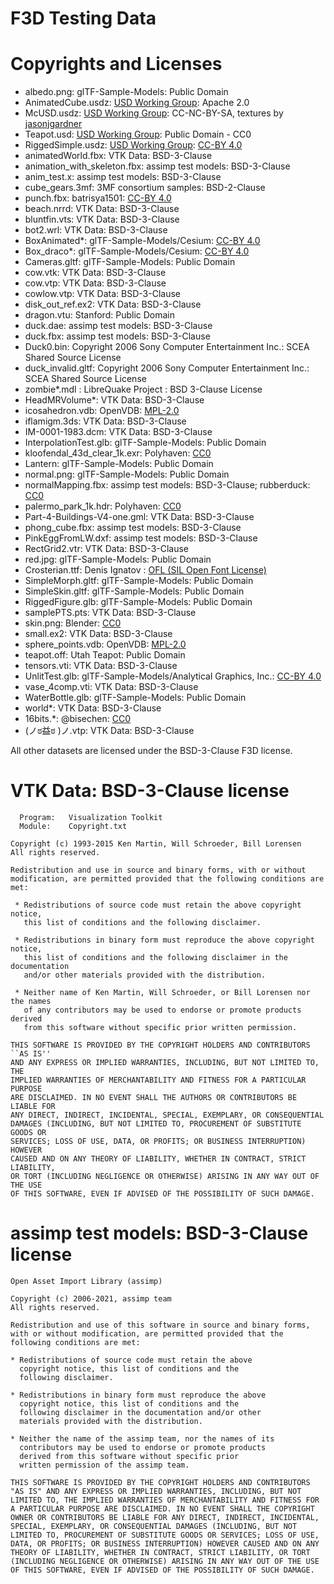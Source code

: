# F3D Testing Data

# Copyrights and Licenses

- albedo.png: glTF-Sample-Models: Public Domain
- AnimatedCube.usdz: [USD Working Group](https://github.com/usd-wg/assets): Apache 2.0
- McUSD.usdz: [USD Working Group](https://github.com/usd-wg/assets): CC-NC-BY-SA, textures by [jasonjgardner](https://github.com/jasonjgardner)
- Teapot.usd: [USD Working Group](https://github.com/usd-wg/assets): Public Domain - CC0
- RiggedSimple.usdz: [USD Working Group](https://github.com/usd-wg/assets): [CC-BY 4.0](https://creativecommons.org/licenses/by/4.0/)
- animatedWorld.fbx: VTK Data: BSD-3-Clause
- animation_with_skeleton.fbx: assimp test models: BSD-3-Clause
- anim_test.x: assimp test models: BSD-3-Clause
- cube_gears.3mf: 3MF consortium samples: BSD-2-Clause
- punch.fbx: batrisya1501: [CC-BY 4.0](https://creativecommons.org/licenses/by/4.0/)
- beach.nrrd: VTK Data: BSD-3-Clause
- bluntfin.vts: VTK Data: BSD-3-Clause
- bot2.wrl: VTK Data: BSD-3-Clause
- BoxAnimated\*: glTF-Sample-Models/Cesium: [CC-BY 4.0](https://creativecommons.org/licenses/by/4.0/)
- Box_draco\*: glTF-Sample-Models/Cesium: [CC-BY 4.0](https://creativecommons.org/licenses/by/4.0/)
- Cameras.gltf: glTF-Sample-Models: Public Domain
- cow.vtk: VTK Data: BSD-3-Clause
- cow.vtp: VTK Data: BSD-3-Clause
- cowlow.vtp: VTK Data: BSD-3-Clause
- disk_out_ref.ex2: VTK Data: BSD-3-Clause
- dragon.vtu: Stanford: Public Domain
- duck.dae: assimp test models: BSD-3-Clause
- duck.fbx: assimp test models: BSD-3-Clause
- Duck0.bin: Copyright 2006 Sony Computer Entertainment Inc.: SCEA Shared Source License
- duck_invalid.gltf: Copyright 2006 Sony Computer Entertainment Inc.: SCEA Shared Source License
- zombie*.mdl : LibreQuake Project : BSD 3-Clause License
- HeadMRVolume*: VTK Data: BSD-3-Clause
- icosahedron.vdb: OpenVDB: [MPL-2.0](http://www.mozilla.org/MPL/2.0/)
- iflamigm.3ds: VTK Data: BSD-3-Clause
- IM-0001-1983.dcm: VTK Data: BSD-3-Clause
- InterpolationTest.glb: glTF-Sample-Models: Public Domain
- kloofendal_43d_clear_1k.exr: Polyhaven: [CC0](https://creativecommons.org/publicdomain/zero/1.0/)
- Lantern: glTF-Sample-Models: Public Domain
- normal.png: glTF-Sample-Models: Public Domain
- normalMapping.fbx: assimp test models: BSD-3-Clause; rubberduck: [CC0](https://creativecommons.org/publicdomain/zero/1.0/)
- palermo_park_1k.hdr: Polyhaven: [CC0](https://creativecommons.org/publicdomain/zero/1.0/)
- Part-4-Buildings-V4-one.gml: VTK Data: BSD-3-Clause
- phong_cube.fbx: assimp test models: BSD-3-Clause
- PinkEggFromLW.dxf: assimp test models: BSD-3-Clause
- RectGrid2.vtr: VTK Data: BSD-3-Clause
- red.jpg: glTF-Sample-Models: Public Domain
- Crosterian.ttf: Denis Ignatov : [OFL (SIL Open Font License)](https://scripts.sil.org/cms/scripts/page.php?site_id=nrsi&id=OFL)
- SimpleMorph.gltf: glTF-Sample-Models: Public Domain
- SimpleSkin.gltf: glTF-Sample-Models: Public Domain
- RiggedFigure.glb: glTF-Sample-Models: Public Domain
- samplePTS.pts: VTK Data: BSD-3-Clause
- skin.png: Blender: [CC0](https://creativecommons.org/publicdomain/zero/1.0/)
- small.ex2: VTK Data: BSD-3-Clause
- sphere_points.vdb: OpenVDB: [MPL-2.0](http://www.mozilla.org/MPL/2.0/)
- teapot.off: Utah Teapot: Public Domain
- tensors.vti: VTK Data: BSD-3-Clause
- UnlitTest.glb: glTF-Sample-Models/Analytical Graphics, Inc.: [CC-BY 4.0](https://creativecommons.org/licenses/by/4.0/)
- vase_4comp.vti: VTK Data: BSD-3-Clause
- WaterBottle.glb: glTF-Sample-Models: Public Domain
- world\*: VTK Data: BSD-3-Clause
- 16bits.\*: @bisechen: [CC0](https://creativecommons.org/publicdomain/zero/1.0/)
- (ノಠ益ಠ )ノ.vtp: VTK Data: BSD-3-Clause

All other datasets are licensed under the BSD-3-Clause F3D license.

# VTK Data: BSD-3-Clause license

```
  Program:   Visualization Toolkit
  Module:    Copyright.txt

Copyright (c) 1993-2015 Ken Martin, Will Schroeder, Bill Lorensen
All rights reserved.

Redistribution and use in source and binary forms, with or without
modification, are permitted provided that the following conditions are met:

 * Redistributions of source code must retain the above copyright notice,
   this list of conditions and the following disclaimer.

 * Redistributions in binary form must reproduce the above copyright notice,
   this list of conditions and the following disclaimer in the documentation
   and/or other materials provided with the distribution.

 * Neither name of Ken Martin, Will Schroeder, or Bill Lorensen nor the names
   of any contributors may be used to endorse or promote products derived
   from this software without specific prior written permission.

THIS SOFTWARE IS PROVIDED BY THE COPYRIGHT HOLDERS AND CONTRIBUTORS ``AS IS''
AND ANY EXPRESS OR IMPLIED WARRANTIES, INCLUDING, BUT NOT LIMITED TO, THE
IMPLIED WARRANTIES OF MERCHANTABILITY AND FITNESS FOR A PARTICULAR PURPOSE
ARE DISCLAIMED. IN NO EVENT SHALL THE AUTHORS OR CONTRIBUTORS BE LIABLE FOR
ANY DIRECT, INDIRECT, INCIDENTAL, SPECIAL, EXEMPLARY, OR CONSEQUENTIAL
DAMAGES (INCLUDING, BUT NOT LIMITED TO, PROCUREMENT OF SUBSTITUTE GOODS OR
SERVICES; LOSS OF USE, DATA, OR PROFITS; OR BUSINESS INTERRUPTION) HOWEVER
CAUSED AND ON ANY THEORY OF LIABILITY, WHETHER IN CONTRACT, STRICT LIABILITY,
OR TORT (INCLUDING NEGLIGENCE OR OTHERWISE) ARISING IN ANY WAY OUT OF THE USE
OF THIS SOFTWARE, EVEN IF ADVISED OF THE POSSIBILITY OF SUCH DAMAGE.
```

# assimp test models: BSD-3-Clause license

```
Open Asset Import Library (assimp)

Copyright (c) 2006-2021, assimp team
All rights reserved.

Redistribution and use of this software in source and binary forms,
with or without modification, are permitted provided that the
following conditions are met:

* Redistributions of source code must retain the above
  copyright notice, this list of conditions and the
  following disclaimer.

* Redistributions in binary form must reproduce the above
  copyright notice, this list of conditions and the
  following disclaimer in the documentation and/or other
  materials provided with the distribution.

* Neither the name of the assimp team, nor the names of its
  contributors may be used to endorse or promote products
  derived from this software without specific prior
  written permission of the assimp team.

THIS SOFTWARE IS PROVIDED BY THE COPYRIGHT HOLDERS AND CONTRIBUTORS
"AS IS" AND ANY EXPRESS OR IMPLIED WARRANTIES, INCLUDING, BUT NOT
LIMITED TO, THE IMPLIED WARRANTIES OF MERCHANTABILITY AND FITNESS FOR
A PARTICULAR PURPOSE ARE DISCLAIMED. IN NO EVENT SHALL THE COPYRIGHT
OWNER OR CONTRIBUTORS BE LIABLE FOR ANY DIRECT, INDIRECT, INCIDENTAL,
SPECIAL, EXEMPLARY, OR CONSEQUENTIAL DAMAGES (INCLUDING, BUT NOT
LIMITED TO, PROCUREMENT OF SUBSTITUTE GOODS OR SERVICES; LOSS OF USE,
DATA, OR PROFITS; OR BUSINESS INTERRUPTION) HOWEVER CAUSED AND ON ANY
THEORY OF LIABILITY, WHETHER IN CONTRACT, STRICT LIABILITY, OR TORT
(INCLUDING NEGLIGENCE OR OTHERWISE) ARISING IN ANY WAY OUT OF THE USE
OF THIS SOFTWARE, EVEN IF ADVISED OF THE POSSIBILITY OF SUCH DAMAGE.
```
